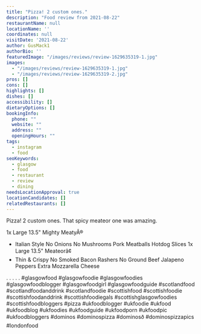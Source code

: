 ```yaml
---
title: "Pizza! 2 custom ones."
description: "Food review from 2021-08-22"
restaurantName: null
locationName: ''
coordinates: null
visitDate: '2021-08-22'
author: GusMack1
authorBio: ''
featuredImage: "/images/reviews/review-1629635319-1.jpg"
images:
  - "/images/reviews/review-1629635319-1.jpg"
  - "/images/reviews/review-1629635319-2.jpg"
pros: []
cons: []
highlights: []
dishes: []
accessibility: []
dietaryOptions: []
bookingInfo:
  phone: ""
  website: ""
  address: ""
  openingHours: ""
tags:
  - instagram
  - food
seoKeywords:
  - glasgow
  - food
  - restaurant
  - review
  - dining
needsLocationApproval: true
locationCandidates: []
relatedRestaurants: []
---
```


Pizza! 2 custom ones. That spicy meateor one was amazing.

1x Large 13.5" Mighty MeatyÂ®
+ Italian Style
No Onions
No Mushrooms
Pork Meatballs
Hotdog Slices
1x Large 13.5" Meateorâ¢
+ Thin & Crispy
No Smoked Bacon Rashers
No Ground Beef
Jalapeno Peppers
Extra Mozzarella Cheese

.
.
.
.
.
#glasgowfood #glasgowfoodie #glasgowfoodies #glasgowfoodblogger #glasgowfoodgirl #glasgowfoodguide #scotlandfood #scotlandfoodanddrink #scotlandfoodie #scottishfood #scottishfoodie #scottishfoodanddrink #scottishfoodiegals #scottishglasgowfoodies #scottishfoodbloggers #pizza #ukfoodblogger #ukfoodie #ukfood #ukfoodblog #ukfoodies #ukfoodguide #ukfoodporn #ukfoodpic #ukfoodbloggers #dominos #dominospizza #dominosð #dominospizzapics #londonfood